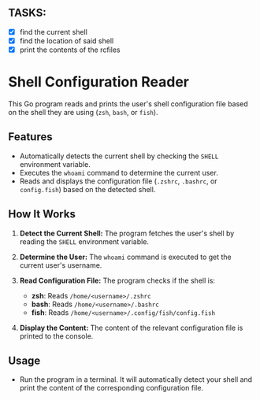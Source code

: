 ## TASKS:
- [x] find the current shell
- [x] find the location of said shell
- [x] print the contents of the rcfiles

# Shell Configuration Reader

This Go program reads and prints the user's shell configuration file based on the shell they are using (`zsh`, `bash`, or `fish`).

## Features
- Automatically detects the current shell by checking the `SHELL` environment variable.
- Executes the `whoami` command to determine the current user.
- Reads and displays the configuration file (`.zshrc`, `.bashrc`, or `config.fish`) based on the detected shell.

## How It Works
1. **Detect the Current Shell:**
   The program fetches the user's shell by reading the `SHELL` environment variable.
   
2. **Determine the User:**
   The `whoami` command is executed to get the current user's username.

3. **Read Configuration File:**
   The program checks if the shell is:
   - **zsh**: Reads `/home/<username>/.zshrc`
   - **bash**: Reads `/home/<username>/.bashrc`
   - **fish**: Reads `/home/<username>/.config/fish/config.fish`

4. **Display the Content:**
   The content of the relevant configuration file is printed to the console.

## Usage
- Run the program in a terminal. It will automatically detect your shell and print the content of the corresponding configuration file.

